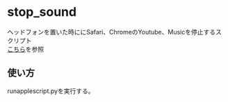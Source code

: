 # stop_sound
ヘッドフォンを置いた時ににSafari、ChromeのYoutube、Musicを停止するスクリプト\
[こちら](https://qiita.com/hue/items/9d617810bf83b56f6454)を参照
## 使い方
runapplescript.pyを実行する。
